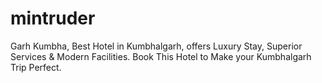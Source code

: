 # mintruder
Garh Kumbha, Best Hotel in Kumbhalgarh, offers Luxury Stay, Superior Services &amp; Modern Facilities. Book This Hotel to Make your Kumbhalgarh Trip Perfect.
